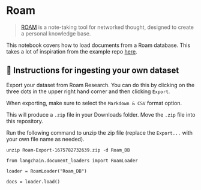 Roam
====

> [ROAM](https://roamresearch.com/) is a note-taking tool for networked thought, designed to create a personal knowledge base.

This notebook covers how to load documents from a Roam database. This takes a lot of inspiration from the example repo [here](https://github.com/JimmyLv/roam-qa).

🧑 Instructions for ingesting your own dataset[](#-instructions-for-ingesting-your-own-dataset "Direct link to 🧑 Instructions for ingesting your own dataset")
----------------------------------------------------------------------------------------------------------------------------------------------------------------

Export your dataset from Roam Research. You can do this by clicking on the three dots in the upper right hand corner and then clicking `Export`.

When exporting, make sure to select the `Markdown & CSV` format option.

This will produce a `.zip` file in your Downloads folder. Move the `.zip` file into this repository.

Run the following command to unzip the zip file (replace the `Export...` with your own file name as needed).

    unzip Roam-Export-1675782732639.zip -d Roam_DB

    from langchain.document_loaders import RoamLoader

    loader = RoamLoader("Roam_DB")

    docs = loader.load()
